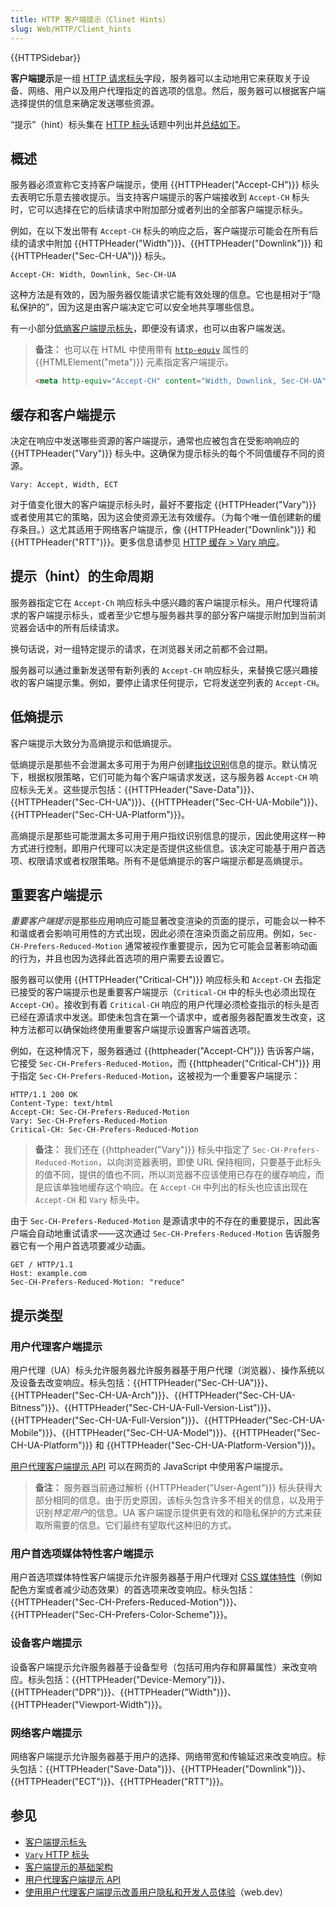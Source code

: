 ```yaml
---
title: HTTP 客户端提示（Clinet Hints）
slug: Web/HTTP/Client_hints
---
```


{{HTTPSidebar}}

**客户端提示**是一组 [HTTP 请求标头](/zh-CN/docs/Web/HTTP/Headers)字段，服务器可以主动地用它来获取关于设备、网络、用户以及用户代理指定的首选项的信息。然后，服务器可以根据客户端选择提供的信息来确定发送哪些资源。

“提示”（hint）标头集在 [HTTP 标头](/zh-CN/docs/Web/HTTP/Headers#客户端提示（client_hint）)话题中列出并[总结如下](#提示类型)。

## 概述

服务器必须宣称它支持客户端提示，使用 {{HTTPHeader("Accept-CH")}} 标头去表明它乐意去接收提示。当支持客户端提示的客户端接收到 `Accept-CH` 标头时，它可以选择在它的后续请求中附加部分或者列出的全部客户端提示标头。

例如，在以下发出带有 `Accept-CH` 标头的响应之后，客户端提示可能会在所有后续的请求中附加 {{HTTPHeader("Width")}}、{{HTTPHeader("Downlink")}} 和 {{HTTPHeader("Sec-CH-UA")}} 标头。

```http
Accept-CH: Width, Downlink, Sec-CH-UA
```

这种方法是有效的，因为服务器仅能请求它能有效处理的信息。它也是相对于“隐私保护的”，因为这是由客户端决定它可以安全地共享哪些信息。

有一小部分[低熵客户端提示标头](#低熵提示)，即便没有请求，也可以由客户端发送。

> **备注：** 也可以在 HTML 中使用带有 [`http-equiv`](/zh-CN/docs/Web/HTML/Element/meta#attr-http-equiv) 属性的 {{HTMLElement("meta")}} 元素指定客户端提示。
>
> ```html
> <meta http-equiv="Accept-CH" content="Width, Downlink, Sec-CH-UA" />
> ```

## 缓存和客户端提示

决定在响应中发送哪些资源的客户端提示，通常也应被包含在受影响响应的 {{HTTPHeader("Vary")}} 标头中。这确保为提示标头的每个不同值缓存不同的资源。

```http
Vary: Accept, Width, ECT
```

对于值变化很大的客户端提示标头时，最好不要指定 {{HTTPHeader("Vary")}} 或者使用其它的策略，因为这会使资源无法有效缓存。（为每个唯一值创建新的缓存条目。）这尤其适用于网络客户端提示，像 {{HTTPHeader("Downlink")}} 和 {{HTTPHeader("RTT")}}。更多信息请参见 [HTTP 缓存 > Vary 响应](/zh-CN/docs/Web/HTTP/Caching#vary_响应)。

## 提示（hint）的生命周期

服务器指定它在 `Accept-Ch` 响应标头中感兴趣的客户端提示标头。用户代理将请求的客户端提示标头，或者至少它想与服务器共享的部分客户端提示附加到当前浏览器会话中的所有后续请求。

换句话说，对一组特定提示的请求，在浏览器关闭之前都不会过期。

服务器可以通过重新发送带有新列表的 `Accept-CH` 响应标头，来替换它感兴趣接收的客户端提示集。例如，要停止请求任何提示，它将发送空列表的 `Accept-CH`。

## 低熵提示

客户端提示大致分为高熵提示和低熵提示。

低熵提示是那些不会泄漏太多可用于为用户创建[指纹识别](/zh-CN/docs/Glossary/Fingerprinting)信息的提示。默认情况下，根据权限策略，它们可能为每个客户端请求发送，这与服务器 `Accept-CH` 响应标头无关。这些提示包括：{{HTTPHeader("Save-Data")}}、{{HTTPHeader("Sec-CH-UA")}}、{{HTTPHeader("Sec-CH-UA-Mobile")}}、{{HTTPHeader("Sec-CH-UA-Platform")}}。

高熵提示是那些可能泄漏太多可用于用户指纹识别信息的提示，因此使用这样一种方式进行控制，即用户代理可以决定是否提供这些信息。该决定可能基于用户首选项、权限请求或者权限策略。所有不是低熵提示的客户端提示都是高熵提示。

## 重要客户端提示

*重要客户端提示*是那些应用响应可能显著改变渲染的页面的提示，可能会以一种不和谐或者会影响可用性的方式出现，因此必须在渲染页面之前应用。例如，`Sec-CH-Prefers-Reduced-Motion` 通常被视作重要提示，因为它可能会显著影响动画的行为，并且也因为选择此首选项的用户需要去设置它。

服务器可以使用 {{HTTPHeader("Critical-CH")}} 响应标头和 `Accept-CH` 去指定已接受的客户端提示也是重要客户端提示（`Critical-CH` 中的标头也必须出现在 `Accept-CH`）。接收到有着 `Critical-CH` 响应的用户代理必须检查指示的标头是否已经在源请求中发送。即使未包含在第一个请求中，或者服务器配置发生改变，这种方法都可以确保始终使用重要客户端提示设置客户端首选项。

例如，在这种情况下，服务器通过 {{httpheader("Accept-CH")}} 告诉客户端，它接受 `Sec-CH-Prefers-Reduced-Motion`，而 {{httpheader("Critical-CH")}} 用于指定 `Sec-CH-Prefers-Reduced-Motion`，这被视为一个重要客户端提示：

```http
HTTP/1.1 200 OK
Content-Type: text/html
Accept-CH: Sec-CH-Prefers-Reduced-Motion
Vary: Sec-CH-Prefers-Reduced-Motion
Critical-CH: Sec-CH-Prefers-Reduced-Motion
```

> **备注：** 我们还在 {{httpheader("Vary")}} 标头中指定了 `Sec-CH-Prefers-Reduced-Motion`，以向浏览器表明，即使 URL 保持相同，只要基于此标头的值不同，提供的值也不同，所以浏览器不应该使用已存在的缓存响应，而是应该单独地缓存这个响应。在 `Accept-CH` 中列出的标头也应该出现在 `Accept-CH` 和 `Vary` 标头中。

由于 `Sec-CH-Prefers-Reduced-Motion` 是源请求中的不存在的重要提示，因此客户端会自动地重试请求——这次通过 `Sec-CH-Prefers-Reduced-Motion` 告诉服务器它有一个用户首选项要减少动画。

```http
GET / HTTP/1.1
Host: example.com
Sec-CH-Prefers-Reduced-Motion: "reduce"
```

## 提示类型

### 用户代理客户端提示

用户代理（UA）标头允许服务器允许服务器基于用户代理（浏览器）、操作系统以及设备去改变响应。标头包括：{{HTTPHeader("Sec-CH-UA")}}、{{HTTPHeader("Sec-CH-UA-Arch")}}、{{HTTPHeader("Sec-CH-UA-Bitness")}}、{{HTTPHeader("Sec-CH-UA-Full-Version-List")}}、{{HTTPHeader("Sec-CH-UA-Full-Version")}}、{{HTTPHeader("Sec-CH-UA-Mobile")}}、{{HTTPHeader("Sec-CH-UA-Model")}}、{{HTTPHeader("Sec-CH-UA-Platform")}} 和 {{HTTPHeader("Sec-CH-UA-Platform-Version")}}。

[用户代理客户端提示 API](/zh-CN/docs/Web/API/User-Agent_Client_Hints_API) 可以在网页的 JavaScript 中使用客户端提示。

> **备注：** 服务器当前通过解析 {{HTTPHeader("User-Agent")}} 标头获得大部分相同的信息。由于历史原因，该标头包含许多不相关的信息，以及用于识别*特定用户*的信息。UA 客户端提示提供更有效的和隐私保护的方式来获取所需要的信息。它们最终有望取代这种旧的方式。

### 用户首选项媒体特性客户端提示

用户首选项媒体特性客户端提示允许服务器基于用户代理对 [CSS 媒体特性](/zh-CN/docs/Web/CSS/@media#媒体特性)（例如配色方案或者减少动态效果）的首选项来改变响应。标头包括：{{HTTPHeader("Sec-CH-Prefers-Reduced-Motion")}}、{{HTTPHeader("Sec-CH-Prefers-Color-Scheme")}}。

### 设备客户端提示

设备客户端提示允许服务器基于设备型号（包括可用内存和屏幕属性）来改变响应。标头包括：{{HTTPHeader("Device-Memory")}}、{{HTTPHeader("DPR")}}、{{HTTPHeader("Width")}}、{{HTTPHeader("Viewport-Width")}}。

### 网络客户端提示

网络客户端提示允许服务器基于用户的选择、网络带宽和传输延迟来改变响应。标头包括：{{HTTPHeader("Save-Data")}}、{{HTTPHeader("Downlink")}}、{{HTTPHeader("ECT")}}、{{HTTPHeader("RTT")}}。

## 参见

- [客户端提示标头](/zh-CN/docs/Web/HTTP/Headers#客户端提示（client_hint）)
- [`Vary` HTTP 标头](/zh-CN/docs/Web/HTTP/Headers/Vary)
- [客户端提示的基础架构](https://wicg.github.io/client-hints-infrastructure/)
- [用户代理客户端提示 API](/zh-CN/docs/Web/API/User-Agent_Client_Hints_API)
- [使用用户代理客户端提示改善用户隐私和开发人员体验](https://web.dev/user-agent-client-hints/)（web.dev）
